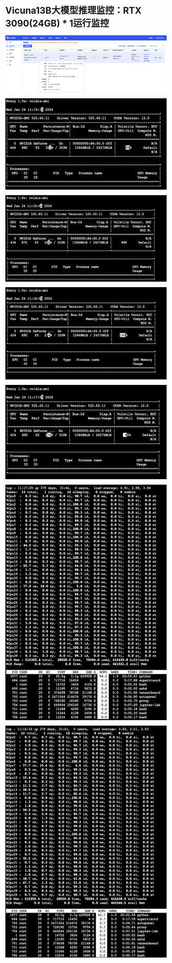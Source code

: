 # Vicuna13B大模型推理监控：RTX 3090(24GB) * 1运行监控

![](./assets/autodl_1RTX3090_Vicuna13B_01.jpg)

![](./assets/autodl_1RTX3090_Vicuna13B_02.jpg)

![](./assets/autodl_1RTX3090_Vicuna13B_03.jpg)

![](./assets/autodl_1RTX3090_Vicuna13B_04.jpg)

![](./assets/autodl_1RTX3090_Vicuna13B_05.jpg)

![](./assets/autodl_1RTX3090_Vicuna13B_06.jpg)

![](./assets/autodl_1RTX3090_Vicuna13B_07.jpg)

